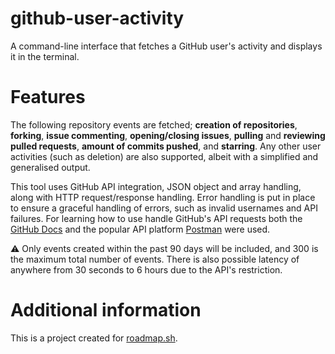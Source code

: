 # github-user-activity
A command-line interface that fetches a GitHub user's activity and displays it in the terminal.
# Features
The following repository events are fetched; **creation of repositories**, **forking**, **issue commenting**, **opening/closing issues**, **pulling** and **reviewing pulled requests**, **amount of commits pushed**, and **starring**. Any other user activities (such as deletion) are also supported, albeit with a simplified and generalised output.

This tool uses GitHub API integration, JSON object and array handling, along with HTTP request/response handling. Error handling is put in place to ensure a graceful handling of errors, such as invalid usernames and API failures. For learning how to use handle GitHub's API requests both the [GitHub Docs](https://docs.github.com/) and the popular API platform [Postman](https://www.postman.com/) were used.

:warning: Only events created within the past 90 days will be included, and 300 is the maximum total number of events. There is also possible latency of anywhere from 30 seconds to 6 hours due to the API's restriction.
# Additional information
This is a project created for [roadmap.sh](https://roadmap.sh/projects/github-user-activity).
